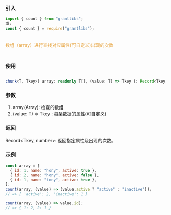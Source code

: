### 引入

```js
import { count } from "grantlibs";
或;
const { count } = require("grantlibs");
```

<div style="color: #E6A23C; fontSize: 18px; padding: 20px 0">
  数组（array）进行查找对应属性(可自定义)出现的次数
</div>

### 使用

```ts

chunk<T, Tkey>( array: readonly T[], (value: T) => Tkey ): Record<Tkey, number>

```

### 参数

1. array(Array): 检查的数组
2. (value: T) => Tkey : 每条数据的属性(可自定义)

### 返回

Record<Tkey, number>: 返回指定属性及出现的次数。

### 示例

```js
const array = [
  { id: 1, name: "hony", active: true },
  { id: 2, name: "hony", active: false },
  { id: 1, name: "tony", active: true },
];
count(array, (value) => (value.active ? "active" : "inactive"));
// => { 'active': 2, 'inactive': 1 }

count(array, (value) => value.id);
// => { 1: 2, 2: 1 }
```
